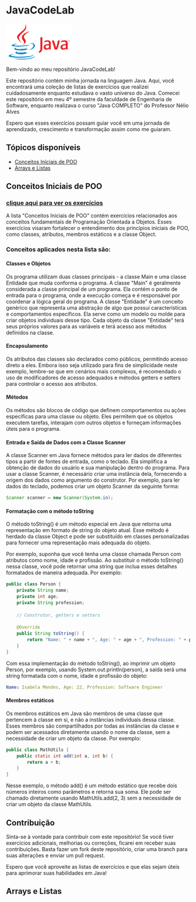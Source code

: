 # JavaCodeLab
<img src="/imgs/java.png" alt="Logo do Java" width="180" height="100"> 

Bem-vindo ao meu repositório JavaCodeLab! 

Este repositório contém minha jornada na linguagem Java. Aqui, você encontrará uma coleção de listas de exercícios que realizei cuidadosamente enquanto estudava o vasto universo do Java. Comecei este repositório em meu 4º semestre da faculdade de Engenharia de Software, enquanto realizava o curso "Java COMPLETO" do Professor Nélio Alves

Espero que esses exercícios possam guiar você em uma jornada de aprendizado, crescimento e transformação assim como me guiaram. 

## Tópicos disponíveis

- [Conceitos Iniciais de POO](#conceitos-iniciais-de-poo)
- [Arrays e Listas](#arrays-e-listas)

## Conceitos Iniciais de POO 
### [clique aqui para ver os exercícios](/conceitos_iniciais_poo/README.md)

A lista "Conceitos Iniciais de POO" contém exercícios relacionados aos conceitos fundamentais de Programação Orientada a Objetos. Esses exercícios visaram fortalecer o entendimento dos princípios iniciais de POO, como classes, atributos, membros estáticos e a classe Object.

### Conceitos aplicados nesta lista são:

#### Classes e Objetos
Os programa utilizam duas classes principais - a classe Main e uma classe Entidade que muda conforma o programa. A classe "Main" é geralmente considerada a classe principal de um programa. Ela contém o ponto de entrada para o programa, onde a execução começa e é responsável por coordenar a lógica geral do programa. A classe "Entidade" é um conceito genérico que representa uma abstração de algo que possui características e comportamentos específicos. Ela serve como um modelo ou molde para criar objetos individuais desse tipo. Cada objeto da classe "Entidade" terá seus próprios valores para as variáveis e terá acesso aos métodos definidos na classe.

#### Encapsulamento
Os atributos das classes são declarados como públicos, permitindo acesso direto a eles. Embora isso seja utilizado para fins de simplicidade neste exemplo, lembre-se que em cenários mais complexos, é recomendado o uso de modificadores de acesso adequados e métodos getters e setters para controlar o acesso aos atributos.

#### Métodos
Os métodos são blocos de código que definem comportamentos ou ações específicas para uma classe ou objeto. Eles permitem que os objetos executem tarefas, interajam com outros objetos e forneçam informações úteis para o programa.

#### Entrada e Saída de Dados com a Classe Scanner
A classe Scanner em Java fornece métodos para ler dados de diferentes tipos a partir de fontes de entrada, como o teclado. Ela simplifica a obtenção de dados do usuário e sua manipulação dentro do programa.
Para usar a classe Scanner, é necessário criar uma instância dela, fornecendo a origem dos dados como argumento do construtor. Por exemplo, para ler dados do teclado, podemos criar um objeto Scanner da seguinte forma:

```java
Scanner scanner = new Scanner(System.in);
```
#### Formatação com o método toString
O método toString() é um método especial em Java que retorna uma representação em formato de string do objeto atual. Esse método é herdado da classe Object e pode ser substituído em classes personalizadas para fornecer uma representação mais adequada do objeto.

Por exemplo, suponha que você tenha uma classe chamada Person com atributos como nome, idade e profissão. Ao substituir o método toString() nessa classe, você pode retornar uma string que inclua esses detalhes formatados de maneira adequada. Por exemplo:
```java
public class Person {
    private String name;
    private int age;
    private String profession;

    // Construtor, getters e setters

    @Override
    public String toString() {
        return "Name: " + name + ", Age: " + age + ", Profession: " + profession;
    }
}
```
Com essa implementação do método toString(), ao imprimir um objeto Person, por exemplo, usando System.out.println(person), a saída será uma string formatada com o nome, idade e profissão do objeto:

```yaml
Name: Isabela Mendes, Age: 22, Profession: Software Engineer
```
#### Membros estáticos
Os membros estáticos em Java são membros de uma classe que pertencem à classe em si, e não a instâncias individuais dessa classe. Esses membros são compartilhados por todas as instâncias da classe e podem ser acessados diretamente usando o nome da classe, sem a necessidade de criar um objeto da classe. Por exemplo:
```java
public class MathUtils {
    public static int add(int a, int b) {
        return a + b;
    }
}
```
Nesse exemplo, o método add() é um método estático que recebe dois números inteiros como parâmetros e retorna sua soma. Ele pode ser chamado diretamente usando MathUtils.add(2, 3) sem a necessidade de criar um objeto da classe MathUtils.


## Contribuição

Sinta-se à vontade para contribuir com este repositório! Se você tiver exercícios adicionais, melhorias ou correções, ficarei em receber suas contribuições. Basta fazer um fork deste repositório, criar uma branch para suas alterações e enviar um pull request.

Espero que você aproveite as listas de exercícios e que elas sejam úteis para aprimorar suas habilidades em Java!

## Arrays e Listas
